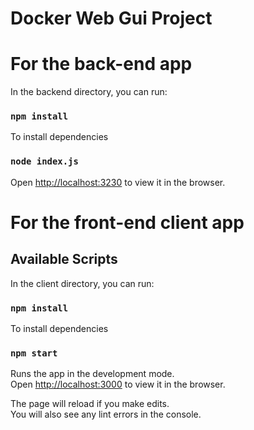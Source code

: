 # Docker Web Gui Project



# For the back-end app

In the backend directory, you can run:

### `npm install`
To install dependencies

### `node index.js`
Open [http://localhost:3230](http://localhost:3230) to view it in the browser.

# For the front-end client app
## Available Scripts

In the client directory, you can run:

### `npm install`
To install dependencies

### `npm start`

Runs the app in the development mode.<br>
Open [http://localhost:3000](http://localhost:3000) to view it in the browser.

The page will reload if you make edits.<br>
You will also see any lint errors in the console.